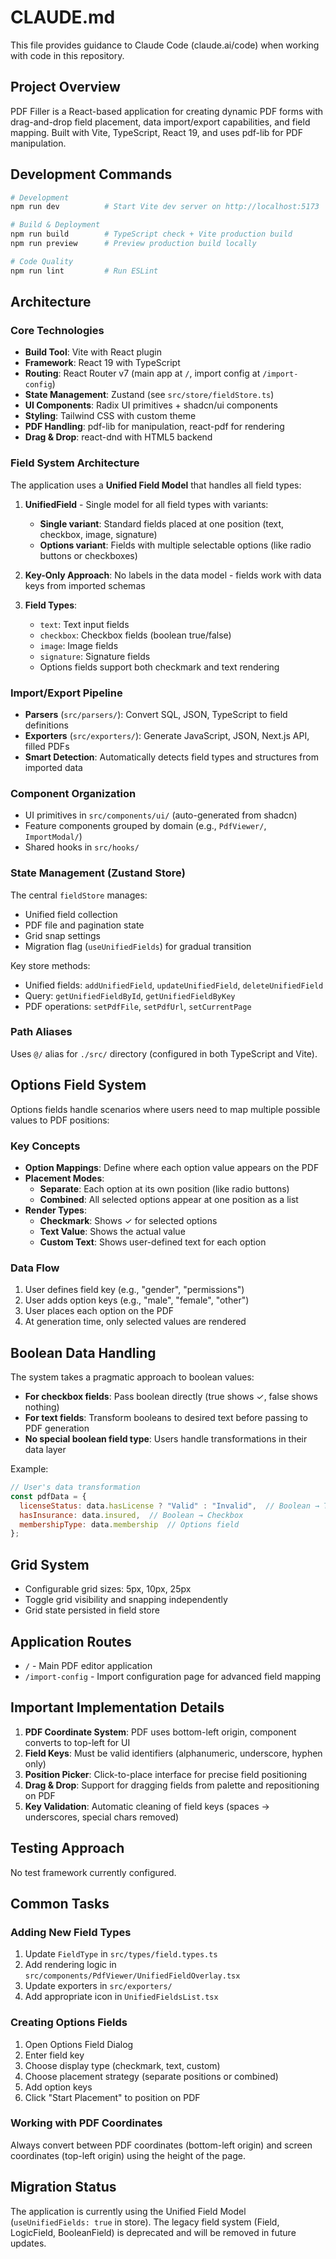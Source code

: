 # CLAUDE.md

This file provides guidance to Claude Code (claude.ai/code) when working with code in this repository.

## Project Overview

PDF Filler is a React-based application for creating dynamic PDF forms with drag-and-drop field placement, data import/export capabilities, and field mapping. Built with Vite, TypeScript, React 19, and uses pdf-lib for PDF manipulation.

## Development Commands

```bash
# Development
npm run dev          # Start Vite dev server on http://localhost:5173

# Build & Deployment
npm run build        # TypeScript check + Vite production build
npm run preview      # Preview production build locally

# Code Quality
npm run lint         # Run ESLint
```

## Architecture

### Core Technologies
- **Build Tool**: Vite with React plugin
- **Framework**: React 19 with TypeScript
- **Routing**: React Router v7 (main app at `/`, import config at `/import-config`)
- **State Management**: Zustand (see `src/store/fieldStore.ts`)
- **UI Components**: Radix UI primitives + shadcn/ui components
- **Styling**: Tailwind CSS with custom theme
- **PDF Handling**: pdf-lib for manipulation, react-pdf for rendering
- **Drag & Drop**: react-dnd with HTML5 backend

### Field System Architecture

The application uses a **Unified Field Model** that handles all field types:

1. **UnifiedField** - Single model for all field types with variants:
   - **Single variant**: Standard fields placed at one position (text, checkbox, image, signature)
   - **Options variant**: Fields with multiple selectable options (like radio buttons or checkboxes)

2. **Key-Only Approach**: No labels in the data model - fields work with data keys from imported schemas

3. **Field Types**:
   - `text`: Text input fields
   - `checkbox`: Checkbox fields (boolean true/false)
   - `image`: Image fields
   - `signature`: Signature fields
   - Options fields support both checkmark and text rendering

### Import/Export Pipeline

- **Parsers** (`src/parsers/`): Convert SQL, JSON, TypeScript to field definitions
- **Exporters** (`src/exporters/`): Generate JavaScript, JSON, Next.js API, filled PDFs
- **Smart Detection**: Automatically detects field types and structures from imported data

### Component Organization

- UI primitives in `src/components/ui/` (auto-generated from shadcn)
- Feature components grouped by domain (e.g., `PdfViewer/`, `ImportModal/`)
- Shared hooks in `src/hooks/`

### State Management (Zustand Store)

The central `fieldStore` manages:
- Unified field collection
- PDF file and pagination state
- Grid snap settings
- Migration flag (`useUnifiedFields`) for gradual transition

Key store methods:
- Unified fields: `addUnifiedField`, `updateUnifiedField`, `deleteUnifiedField`
- Query: `getUnifiedFieldById`, `getUnifiedFieldByKey`
- PDF operations: `setPdfFile`, `setPdfUrl`, `setCurrentPage`

### Path Aliases

Uses `@/` alias for `./src/` directory (configured in both TypeScript and Vite).

## Options Field System

Options fields handle scenarios where users need to map multiple possible values to PDF positions:

### Key Concepts
- **Option Mappings**: Define where each option value appears on the PDF
- **Placement Modes**:
  - **Separate**: Each option at its own position (like radio buttons)
  - **Combined**: All selected options appear at one position as a list
- **Render Types**:
  - **Checkmark**: Shows ✓ for selected options
  - **Text Value**: Shows the actual value
  - **Custom Text**: Shows user-defined text for each option

### Data Flow
1. User defines field key (e.g., "gender", "permissions")
2. User adds option keys (e.g., "male", "female", "other")
3. User places each option on the PDF
4. At generation time, only selected values are rendered

## Boolean Data Handling

The system takes a pragmatic approach to boolean values:

- **For checkbox fields**: Pass boolean directly (true shows ✓, false shows nothing)
- **For text fields**: Transform booleans to desired text before passing to PDF generation
- **No special boolean field type**: Users handle transformations in their data layer

Example:
```javascript
// User's data transformation
const pdfData = {
  licenseStatus: data.hasLicense ? "Valid" : "Invalid",  // Boolean → Text
  hasInsurance: data.insured,  // Boolean → Checkbox
  membershipType: data.membership  // Options field
};
```

## Grid System
- Configurable grid sizes: 5px, 10px, 25px
- Toggle grid visibility and snapping independently
- Grid state persisted in field store

## Application Routes

- `/` - Main PDF editor application
- `/import-config` - Import configuration page for advanced field mapping

## Important Implementation Details

1. **PDF Coordinate System**: PDF uses bottom-left origin, component converts to top-left for UI
2. **Field Keys**: Must be valid identifiers (alphanumeric, underscore, hyphen only)
3. **Position Picker**: Click-to-place interface for precise field positioning
4. **Drag & Drop**: Support for dragging fields from palette and repositioning on PDF
5. **Key Validation**: Automatic cleaning of field keys (spaces → underscores, special chars removed)

## Testing Approach

No test framework currently configured.

## Common Tasks

### Adding New Field Types
1. Update `FieldType` in `src/types/field.types.ts`
2. Add rendering logic in `src/components/PdfViewer/UnifiedFieldOverlay.tsx`
3. Update exporters in `src/exporters/`
4. Add appropriate icon in `UnifiedFieldsList.tsx`

### Creating Options Fields
1. Open Options Field Dialog
2. Enter field key
3. Choose display type (checkmark, text, custom)
4. Choose placement strategy (separate positions or combined)
5. Add option keys
6. Click "Start Placement" to position on PDF

### Working with PDF Coordinates
Always convert between PDF coordinates (bottom-left origin) and screen coordinates (top-left origin) using the height of the page.

## Migration Status

The application is currently using the Unified Field Model (`useUnifiedFields: true` in store). The legacy field system (Field, LogicField, BooleanField) is deprecated and will be removed in future updates.